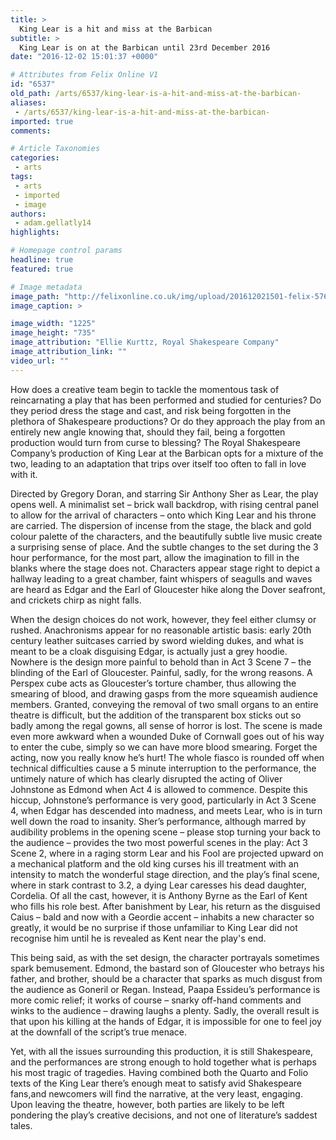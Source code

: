 ```yaml
---
title: >
  King Lear is a hit and miss at the Barbican
subtitle: >
  King Lear is on at the Barbican until 23rd December 2016
date: "2016-12-02 15:01:37 +0000"

# Attributes from Felix Online V1
id: "6537"
old_path: /arts/6537/king-lear-is-a-hit-and-miss-at-the-barbican-
aliases:
 - /arts/6537/king-lear-is-a-hit-and-miss-at-the-barbican-
imported: true
comments:

# Article Taxonomies
categories:
 - arts
tags:
 - arts
 - imported
 - image
authors:
 - adam.gellatly14
highlights:

# Homepage control params
headline: true
featured: true

# Image metadata
image_path: "http://felixonline.co.uk/img/upload/201612021501-felix-5760.jpg"
image_caption: >

image_width: "1225"
image_height: "735"
image_attribution: "Ellie Kurttz, Royal Shakespeare Company"
image_attribution_link: ""
video_url: ""
---
```


How does a creative team begin to tackle the momentous task of reincarnating a play that has been performed and studied for centuries? Do they period dress the stage and cast, and risk being forgotten in the plethora of Shakespeare productions? Or do they approach the play from an entirely new angle knowing that, should they fail, being a forgotten production would turn from curse to blessing? The Royal Shakespeare Company’s production of King Lear at the Barbican opts for a mixture of the two, leading to an adaptation that trips over itself too often to fall in love with it.

Directed by Gregory Doran, and starring Sir Anthony Sher as Lear, the play opens well. A minimalist set – brick wall backdrop, with rising central panel to allow for the arrival of characters – onto which King Lear and his throne are carried. The dispersion of incense from the stage, the black and gold colour palette of the characters, and the beautifully subtle live music create a surprising sense of place. And the subtle changes to the set during the 3 hour performance, for the most part, allow the imagination to fill in the blanks where the stage does not. Characters appear stage right to depict a hallway leading to a great chamber, faint whispers of seagulls and waves are heard as Edgar and the Earl of Gloucester hike along the Dover seafront, and crickets chirp as night falls.

When the design choices do not work, however, they feel either clumsy or rushed. Anachronisms appear for no reasonable artistic basis: early 20th century leather suitcases carried by sword wielding dukes, and what is meant to be a cloak disguising Edgar, is actually just a grey hoodie. Nowhere is the design more painful to behold than in Act 3 Scene 7 – the blinding of the Earl of Gloucester. Painful, sadly, for the wrong reasons. A Perspex cube acts as Gloucester’s torture chamber, thus allowing the smearing of blood, and drawing gasps from the more squeamish audience members. Granted, conveying the removal of two small organs to an entire theatre is difficult, but the addition of the transparent box sticks out so badly among the regal gowns, all sense of horror is lost. The scene is made even more awkward when a wounded Duke of Cornwall goes out of his way to enter the cube, simply so we can have more blood smearing. Forget the acting, now you really know he’s hurt! The whole fiasco is rounded off when technical difficulties cause a 5 minute interruption to the performance, the untimely nature of which has clearly disrupted the acting of Oliver Johnstone as Edmond when Act 4 is allowed to commence.
Despite this hiccup, Johnstone’s performance is very good, particularly in Act 3 Scene 4, when  Edgar has descended into madness, and meets Lear, who is in turn well down the road to insanity. Sher’s performance, although marred by audibility problems in the opening scene – please stop turning your back to the audience – provides the two most powerful scenes in the play: Act 3 Scene 2, where in a raging storm Lear and his Fool are projected upward on a mechanical platform and the old king curses his ill treatment with an intensity to match the wonderful stage direction, and the play’s final scene, where in stark contrast to 3.2, a dying Lear caresses his dead daughter, Cordelia. Of all the cast, however, it is Anthony Byrne as the Earl of Kent who fills his role best. After banishment by Lear, his return as the disguised Caius – bald and now with a Geordie accent – inhabits a new character so greatly, it would be no surprise if those unfamiliar to King Lear did not recognise him until he is revealed as Kent near the play's end.

This being said, as with the set design, the character portrayals sometimes spark bemusement. Edmond, the bastard son of Gloucester who betrays his father, and brother, should be a character that sparks as much disgust from the audience as Goneril or Regan. Instead, Paapa Essideu’s performance is more comic relief; it works of course – snarky off-hand comments and winks to the audience – drawing laughs a plenty. Sadly, the overall result is that upon his killing at the hands of Edgar, it is impossible for one to feel joy at the downfall of the script’s true menace.

Yet, with all the issues surrounding this production, it is still Shakespeare, and the performances are strong enough to hold together what is perhaps his most tragic of tragedies. Having combined both the Quarto and Folio texts of the King Lear there’s enough meat to satisfy avid Shakespeare fans,and newcomers will find the narrative, at the very least, engaging. Upon leaving the theatre, however, both parties are likely to be left pondering the play’s creative decisions, and not one of literature’s saddest tales.
